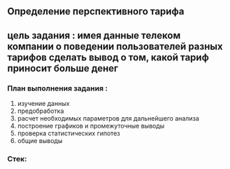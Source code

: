 ## Определение перспективного тарифа

## цель задания : имея данные телеком компании о поведении пользователей разных тарифов сделать вывод о том, какой тариф приносит больше денег

### План выполнения задания :

1. изучение данных
2. предобработка
3. расчет необходимых параметров для дальнейшего анализа
4. построение графиков и промежуточные выводы
5. проверка статистических гипотез
6. общие выводы

### Стек: 
